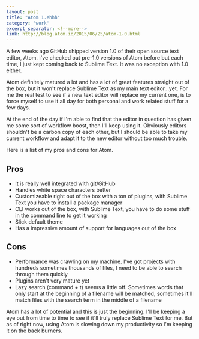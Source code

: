 ```yaml
---
layout: post
title: "Atom 1.ehhh"
category: 'work'
excerpt_separator: <!--more-->
link: http://blog.atom.io/2015/06/25/atom-1-0.html
---
```


A few weeks ago GitHub shipped version 1.0 of their open source text editor, Atom. I've checked out pre-1.0 versions of Atom before but each time, I just kept coming back to Sublime Text. It was no exception with 1.0 either.

Atom definitely matured a lot and has a lot of great features straight out of the box, but it won't replace Sublime Text as my main text editor...yet. For me the real test to see if a new text editor will replace my current one, is to force myself to use it all day for both personal and work related stuff for a few days.

<!--more-->

At the end of the day if I'm able to find that the editor in question has given me some sort of workflow boost, then I'll keep using it. Obviously editors shouldn't be a carbon copy of each other, but I should be able to take my current workflow and adapt it to the new editor without too much trouble.

Here is a list of my pros and cons for Atom.

## Pros

- It is really well integrated with git/GitHub
- Handles white space characters better
- Customizeable right out of the box with a ton of plugins, with Sublime Text you have to install a package manager
- CLI works out of the box, with Sublime Text, you have to do some stuff in the command line to get it working
- Slick default theme
- Has a impressive amount of support for languages out of the box

## Cons

- Performance was crawling on my machine. I've got projects with hundreds sometimes thousands of files, I need to be able to search through them quickly
- Plugins aren't very mature yet
- Lazy search (command + t) seems a little off. Sometimes words that only start at the beginning of a filename will be matched, sometimes it'll match files with the search term in the middle of a filename

Atom has a lot of potential and this is just the beginning. I'll be keeping a eye out from time to time to see if it'll truly replace Sublime Text for me. But as of right now, using Atom is slowing down my productivity so I'm keeping it on the back burners.